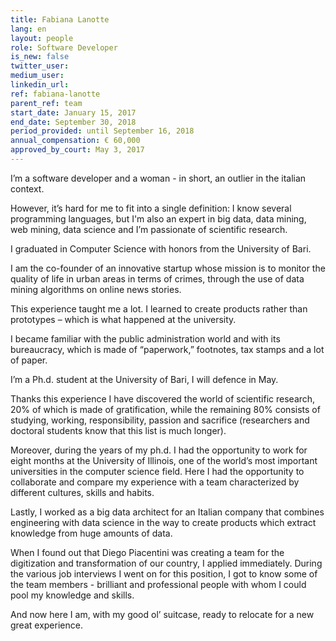 ```yaml
---
title: Fabiana Lanotte
lang: en
layout: people
role: Software Developer
is_new: false
twitter_user:
medium_user:
linkedin_url:
ref: fabiana-lanotte
parent_ref: team
start_date: January 15, 2017
end_date: September 30, 2018
period_provided: until September 16, 2018
annual_compensation: € 60,000
approved_by_court: May 3, 2017
---
```

I’m a software developer and a woman - in short, an outlier in the italian context.

However, it’s hard for me to fit into a single definition: I know several programming languages, but I'm also an expert in big data, data mining, web mining, data science and I’m passionate of scientific research.

I graduated in Computer Science with honors from the University of Bari.

I am the co-founder of an innovative startup whose mission is to monitor the quality of life in urban areas in terms of crimes, through the use of data mining algorithms on online news stories.

This experience taught me a lot. I learned to create products rather than prototypes – which is what happened at the university.

I became familiar with the public administration world and with its bureaucracy, which is made of “paperwork,” footnotes, tax stamps and a lot of paper.

I’m a Ph.d. student at the University of Bari, I will defence in May.

Thanks this experience I have discovered the world of scientific research, 20% of which is made of gratification, while the remaining 80% consists of studying, working, responsibility, passion and sacrifice (researchers and doctoral students know that this list is much longer).

Moreover, during the years of my ph.d. I had the opportunity to work for eight months at the University of Illinois, one of the world’s most important universities in the computer science field. Here I had the opportunity to collaborate and compare my experience with a team characterized by different cultures, skills and habits.

Lastly, I worked as a big data architect for an Italian company that combines engineering with data science in the way to create products which extract knowledge from huge amounts of data.

When I found out that Diego Piacentini was creating a team for the digitization and transformation of our country, I applied immediately. During the various job interviews I went on for this position, I got to know some of the team members - brilliant and professional people with whom I could pool my knowledge and skills.

And now here I am, with my good ol’ suitcase, ready to relocate for a new great experience.
